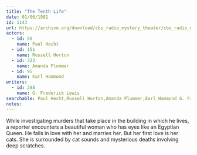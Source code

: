 ```yaml
---
title: "The Tenth Life"
date: 01/06/1981
id: 1143
url: https://archive.org/download/cbs_radio_mystery_theater/cbs_radio_mystery_theater-1101-1150.zip/cbs_radio_mystery_theater-1101-1150%2Fcbsrmt_1143_the_tenth_life.mp3
actors:  
  - id: 58
    name: Paul Hecht  
  - id: 151
    name: Russell Horton  
  - id: 322
    name: Amanda Plummer  
  - id: 95
    name: Earl Hammond
writers:  
  - id: 288
    name: G. Frederick Lewis
searchable: Paul Hecht,Russell Horton,Amanda Plummer,Earl Hammond G. Frederick Lewis
notes:  
---
```

While investigating murders that take place in the building in which he lives, a reporter encounters a beautiful woman who has eyes like an Egyptian Queen. He falls in love with her and marries her. But her first love is her cats. She is surrounded by cat sounds and mysterious deaths involving deep scratches.